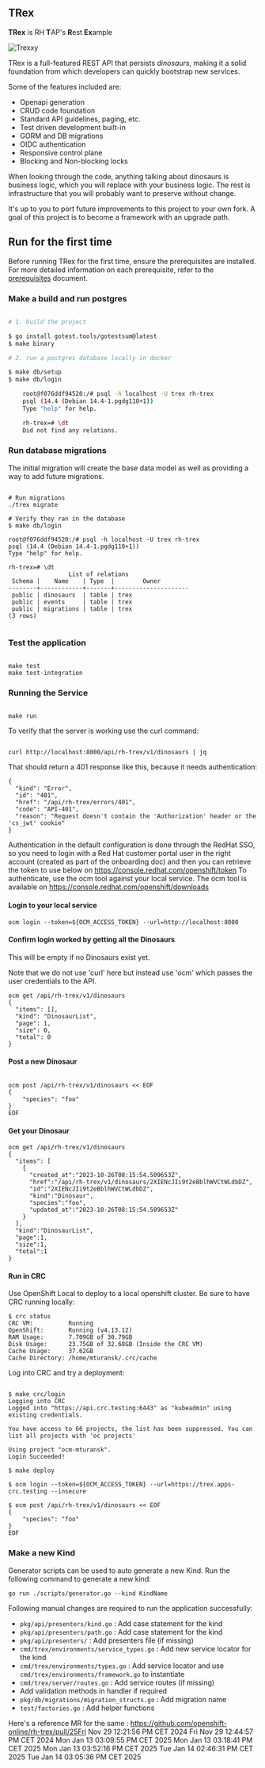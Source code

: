TRex
---

 **TRex** is RH **T**AP's **R**est **Ex**ample

![Trexxy](rhtap-trex_sm.png)


TRex is a full-featured REST API that persists _dinosaurs_, making it a solid foundation from which developers can quickly bootstrap new services.

Some of the features included are:

* Openapi generation
* CRUD code foundation
* Standard API guidelines, paging, etc.
* Test driven development built-in
* GORM and DB migrations
* OIDC authentication
* Responsive control plane
* Blocking and Non-blocking locks

When looking through the code, anything talking about dinosaurs is business logic, which you
will replace with your business logic. The rest is infrastructure that you will probably want to preserve without change.

It's up to you to port future improvements to this project to your own fork. A goal of this project is to become a
framework with an upgrade path.


## Run for the first time

Before running TRex for the first time, ensure the prerequisites are installed. For more detailed information on each prerequisite, refer to the [prerequisites](./PREREQUISITES.md) document.


### Make a build and run postgres

```sh

# 1. build the project

$ go install gotest.tools/gotestsum@latest
$ make binary

# 2. run a postgres database locally in docker

$ make db/setup
$ make db/login

    root@f076ddf94520:/# psql -h localhost -U trex rh-trex
    psql (14.4 (Debian 14.4-1.pgdg110+1))
    Type "help" for help.

    rh-trex=# \dt
    Did not find any relations.

```

### Run database migrations

The initial migration will create the base data model as well as providing a way to add future migrations.

```shell

# Run migrations
./trex migrate

# Verify they ran in the database
$ make db/login

root@f076ddf94520:/# psql -h localhost -U trex rh-trex
psql (14.4 (Debian 14.4-1.pgdg110+1))
Type "help" for help.

rh-trex=# \dt
                 List of relations
 Schema |    Name    | Type  |        Owner
--------+------------+-------+---------------------
 public | dinosaurs  | table | trex
 public | events     | table | trex
 public | migrations | table | trex
(3 rows)


```

### Test the application

```shell

make test
make test-integration

```

### Running the Service

```shell

make run

```

To verify that the server is working use the curl command:

```shell

curl http://localhost:8000/api/rh-trex/v1/dinosaurs | jq

```

That should return a 401 response like this, because it needs authentication:

```
{
  "kind": "Error",
  "id": "401",
  "href": "/api/rh-trex/errors/401",
  "code": "API-401",
  "reason": "Request doesn't contain the 'Authorization' header or the 'cs_jwt' cookie"
}
```


Authentication in the default configuration is done through the RedHat SSO, so you need to login with a Red Hat customer portal user in the right account (created as part of the onboarding doc) and then you can retrieve the token to use below on https://console.redhat.com/openshift/token
To authenticate, use the ocm tool against your local service. The ocm tool is available on https://console.redhat.com/openshift/downloads

#### Login to your local service
```
ocm login --token=${OCM_ACCESS_TOKEN} --url=http://localhost:8000

```

#### Confirm login worked by getting all the Dinosaurs
This will be empty if no Dinosaurs exist yet.

Note that we do not use 'curl' here but instead use 'ocm' which passes the user credentials to the API.

```
ocm get /api/rh-trex/v1/dinosaurs
{
  "items": [],
  "kind": "DinosaurList",
  "page": 1,
  "size": 0,
  "total": 0
}
```

#### Post a new Dinosaur

```shell

ocm post /api/rh-trex/v1/dinosaurs << EOF
{
    "species": "foo"
}
EOF

```

#### Get your Dinosaur

```shell
ocm get /api/rh-trex/v1/dinosaurs
{
  "items": [
    {
      "created_at":"2023-10-26T08:15:54.509653Z",
      "href":"/api/rh-trex/v1/dinosaurs/2XIENcJIi9t2eBblhWVCtWLdbDZ",
      "id":"2XIENcJIi9t2eBblhWVCtWLdbDZ",
      "kind":"Dinosaur",
      "species":"foo",
      "updated_at":"2023-10-26T08:15:54.509653Z"
    }
  ],
  "kind":"DinosaurList",
  "page":1,
  "size":1,
  "total":1
}
```

#### Run in CRC

Use OpenShift Local to deploy to a local openshift cluster. Be sure to have CRC running locally:

```shell
$ crc status
CRC VM:          Running
OpenShift:       Running (v4.13.12)
RAM Usage:       7.709GB of 30.79GB
Disk Usage:      23.75GB of 32.68GB (Inside the CRC VM)
Cache Usage:     37.62GB
Cache Directory: /home/mturansk/.crc/cache
```

Log into CRC and try a deployment:

```shell

$ make crc/login
Logging into CRC
Logged into "https://api.crc.testing:6443" as "kubeadmin" using existing credentials.

You have access to 66 projects, the list has been suppressed. You can list all projects with 'oc projects'

Using project "ocm-mturansk".
Login Succeeded!

$ make deploy

$ ocm login --token=${OCM_ACCESS_TOKEN} --url=https://trex.apps-crc.testing --insecure

$ ocm post /api/rh-trex/v1/dinosaurs << EOF
{
    "species": "foo"
}
EOF
```



### Make a new Kind

Generator scripts can be used to auto generate a new Kind. Run the following command to generate a new kind:
```shell
go run ./scripts/generator.go --kind KindName
```

Following manual changes are required to run the application successfully:
- `pkg/api/presenters/kind.go` : Add case statement for the kind
- `pkg/api/presenters/path.go` : Add case statement for the kind
- `pkg/api/presenters/` : Add presenters file (if missing)
- `cmd/trex/environments/service_types.go` : Add new service locator for the kind
- `cmd/trex/environments/types.go` : Add service locator and use `cmd/trex/environments/framework.go` to instantiate
- `cmd/trex/server/routes.go` : Add service routes (if missing)
- Add validation methods in handler if required
- `pkg/db/migrations/migration_structs.go` : Add migration name
- `test/factories.go` : Add helper functions

Here's a reference MR for the same : https://github.com/openshift-online/rh-trex/pull/25Fri Nov 29 12:21:56 PM CET 2024
Fri Nov 29 12:44:57 PM CET 2024
Mon Jan 13 03:09:55 PM CET 2025
Mon Jan 13 03:18:41 PM CET 2025
Mon Jan 13 03:52:16 PM CET 2025
Tue Jan 14 02:46:31 PM CET 2025
Tue Jan 14 03:05:36 PM CET 2025
